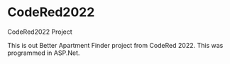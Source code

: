 # CodeRed2022
 CodeRed2022 Project

This is out Better Apartment Finder project from CodeRed 2022. This was programmed in ASP.Net. 

